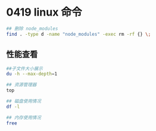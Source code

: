 # 0419 linux 命令

```bash
## 删除 node_modules
find . -type d -name "node_modules" -exec rm -rf {} \;
```

## 性能查看

```bash
##子文件大小展示
du -h --max-depth=1

## 资源管理器
top

## 磁盘使用情况
df -l

## 内存使用情况
free
```

##